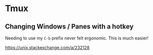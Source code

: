 # Tmux

## Changing Windows / Panes with a hotkey

Needing to use my `C-b` prefix never felt ergonomic. This is much easier!

https://unix.stackexchange.com/a/232128
